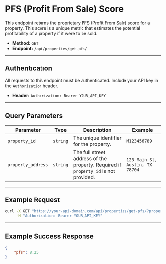 # PFS (Profit From Sale) Score

This endpoint returns the proprietary PFS (Profit From Sale) score for a property. This score is a unique metric that estimates the potential profitability of a property if it were to be sold.

-   **Method:** `GET`
-   **Endpoint:** `/api/properties/get-pfs/`

---

## Authentication

All requests to this endpoint must be authenticated. Include your API key in the `Authorization` header.

-   **Header:** `Authorization: Bearer YOUR_API_KEY`

---

## Query Parameters

| Parameter          | Type     | Description                                                                                                   | Example                                         |
| ------------------ | -------- | ------------------------------------------------------------------------------------------------------------- | ----------------------------------------------- |
| `property_id`      | `string` | The unique identifier for the property.                                                                       | `M123456789`                                    |
| `property_address` | `string` | The full street address of the property. Required if `property_id` is not provided.                           | `123 Main St, Austin, TX 78704`                 |

---

## Example Request

```bash
curl -X GET "https://your-api-domain.com/api/properties/get-pfs/?property_address=123%20Main%20St%2C%20Austin%2C%20TX%2078704" \
     -H "Authorization: Bearer YOUR_API_KEY"
```

---

## Example Success Response

```json
{
    "pfs": 8.25
}
``` 